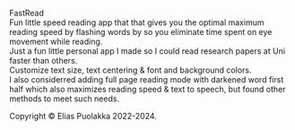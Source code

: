 FastRead  
Fun little speed reading app that that gives you the optimal maximum reading speed by flashing words by so you eliminate time spent on eye movement while reading.  
Just a fun little personal app I made so I could read research papers at Uni faster than others.  
Customize text size, text centering & font and background colors.  
I also considerred adding full page reading mode with darkened word first half which also maximizes reading speed & text to speech, but found other methods to meet such needs.  

Copyright © Elias Puolakka 2022-2024.  
